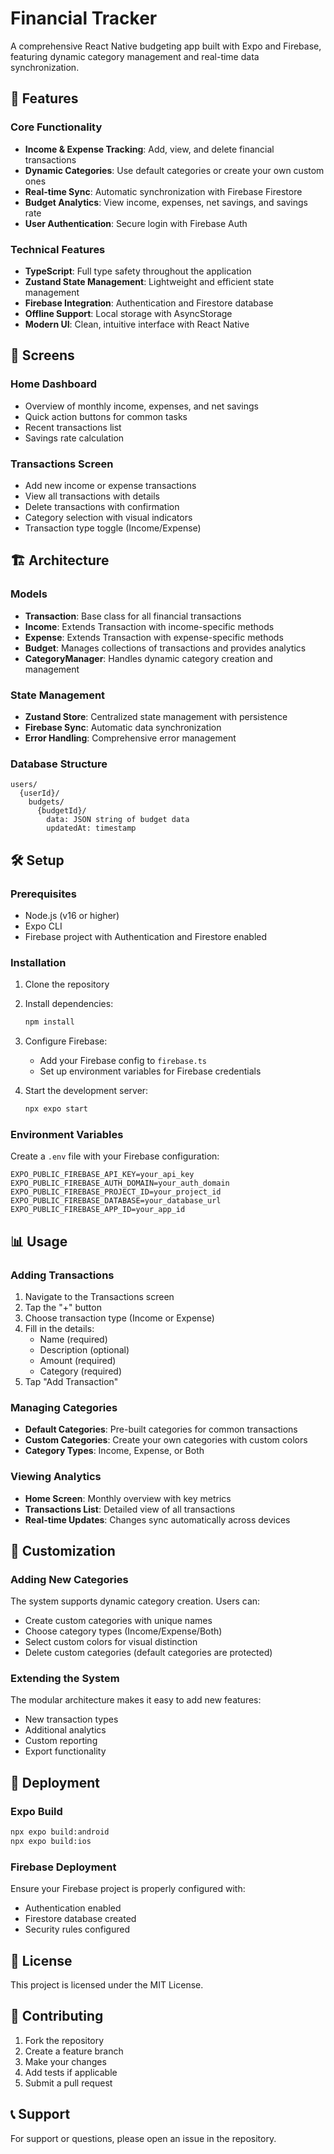 # Financial Tracker

A comprehensive React Native budgeting app built with Expo and Firebase, featuring dynamic category management and real-time data synchronization.

## 🚀 Features

### Core Functionality
- **Income & Expense Tracking**: Add, view, and delete financial transactions
- **Dynamic Categories**: Use default categories or create your own custom ones
- **Real-time Sync**: Automatic synchronization with Firebase Firestore
- **Budget Analytics**: View income, expenses, net savings, and savings rate
- **User Authentication**: Secure login with Firebase Auth

### Technical Features
- **TypeScript**: Full type safety throughout the application
- **Zustand State Management**: Lightweight and efficient state management
- **Firebase Integration**: Authentication and Firestore database
- **Offline Support**: Local storage with AsyncStorage
- **Modern UI**: Clean, intuitive interface with React Native

## 📱 Screens

### Home Dashboard
- Overview of monthly income, expenses, and net savings
- Quick action buttons for common tasks
- Recent transactions list
- Savings rate calculation

### Transactions Screen
- Add new income or expense transactions
- View all transactions with details
- Delete transactions with confirmation
- Category selection with visual indicators
- Transaction type toggle (Income/Expense)

## 🏗️ Architecture

### Models
- **Transaction**: Base class for all financial transactions
- **Income**: Extends Transaction with income-specific methods
- **Expense**: Extends Transaction with expense-specific methods
- **Budget**: Manages collections of transactions and provides analytics
- **CategoryManager**: Handles dynamic category creation and management

### State Management
- **Zustand Store**: Centralized state management with persistence
- **Firebase Sync**: Automatic data synchronization
- **Error Handling**: Comprehensive error management

### Database Structure
```
users/
  {userId}/
    budgets/
      {budgetId}/
        data: JSON string of budget data
        updatedAt: timestamp
```

## 🛠️ Setup

### Prerequisites
- Node.js (v16 or higher)
- Expo CLI
- Firebase project with Authentication and Firestore enabled

### Installation
1. Clone the repository
2. Install dependencies:
   ```bash
   npm install
   ```

3. Configure Firebase:
   - Add your Firebase config to `firebase.ts`
   - Set up environment variables for Firebase credentials

4. Start the development server:
   ```bash
   npx expo start
   ```

### Environment Variables
Create a `.env` file with your Firebase configuration:
```
EXPO_PUBLIC_FIREBASE_API_KEY=your_api_key
EXPO_PUBLIC_FIREBASE_AUTH_DOMAIN=your_auth_domain
EXPO_PUBLIC_FIREBASE_PROJECT_ID=your_project_id
EXPO_PUBLIC_FIREBASE_DATABASE=your_database_url
EXPO_PUBLIC_FIREBASE_APP_ID=your_app_id
```

## 📊 Usage

### Adding Transactions
1. Navigate to the Transactions screen
2. Tap the "+" button
3. Choose transaction type (Income or Expense)
4. Fill in the details:
   - Name (required)
   - Description (optional)
   - Amount (required)
   - Category (required)
5. Tap "Add Transaction"

### Managing Categories
- **Default Categories**: Pre-built categories for common transactions
- **Custom Categories**: Create your own categories with custom colors
- **Category Types**: Income, Expense, or Both

### Viewing Analytics
- **Home Screen**: Monthly overview with key metrics
- **Transactions List**: Detailed view of all transactions
- **Real-time Updates**: Changes sync automatically across devices

## 🔧 Customization

### Adding New Categories
The system supports dynamic category creation. Users can:
- Create custom categories with unique names
- Choose category types (Income/Expense/Both)
- Select custom colors for visual distinction
- Delete custom categories (default categories are protected)

### Extending the System
The modular architecture makes it easy to add new features:
- New transaction types
- Additional analytics
- Custom reporting
- Export functionality

## 🚀 Deployment

### Expo Build
```bash
npx expo build:android
npx expo build:ios
```

### Firebase Deployment
Ensure your Firebase project is properly configured with:
- Authentication enabled
- Firestore database created
- Security rules configured

## 📝 License

This project is licensed under the MIT License.

## 🤝 Contributing

1. Fork the repository
2. Create a feature branch
3. Make your changes
4. Add tests if applicable
5. Submit a pull request

## 📞 Support

For support or questions, please open an issue in the repository.
